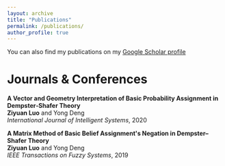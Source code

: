 ```yaml
---
layout: archive
title: "Publications"
permalink: /publications/
author_profile: true
---
```


You can also find my publications on my [Google Scholar profile](https://scholar.google.com/citations?user=kBFXUlwAAAAJ&hl=en&inst=10806615469772578445)

Journals & Conferences
======
**A Vector and Geometry Interpretation of Basic Probability Assignment in Dempster‐Shafer Theory** <br>
**Ziyuan Luo** and Yong Deng <br>
*International Journal of Intelligent Systems*, 2020

**A Matrix Method of Basic Belief Assignment's Negation in Dempster–Shafer Theory** <br>
**Ziyuan Luo** and Yong Deng <br>
*IEEE Transactions on Fuzzy Systems*, 2019

<!-- {% include base_path %}

{% for post in site.publications reversed %}
  {% include archive-single.html %}
{% endfor %}
 -->
